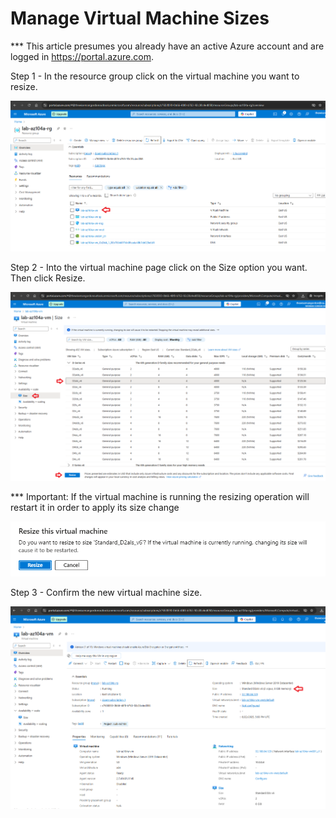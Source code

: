 # Manage Virtual Machine Sizes

*** This article presumes you already have an active Azure account and are logged in https://portal.azure.com.

Step 1 - In the resource group click on the virtual machine you want to resize.

![alt text](images/image14.png)

Step 2 - Into the virtual machine page click on the Size option you want. Then click Resize.

![alt text](images/image15.png)

*** Important: If the virtual machine is running the resizing operation will restart it in order to apply its size change

![alt text](images/image16.png)

Step 3 - Confirm the new virtual machine size.

![alt text](images/image17.png)

